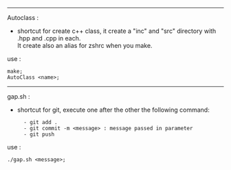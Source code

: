 ----
Autoclass :

- shortcut for create c++ class, it create a "inc" and "src" directory with <name>.hpp and <name>.cpp in each.     
It create also an alias for zshrc when you make.

use :
    
    make;
    AutoClass <name>;


---
gap.sh : 
- shortcut for git, execute one after the other the following command:

        - git add .
        - git commit -m <message> : message passed in parameter 
        - git push
use : 

    ./gap.sh <message>;
    


